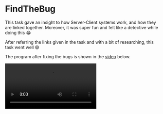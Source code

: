 # FindTheBug
This task gave an insight to how Server-Client systems work, and how they are linked together. Moreover, 
it was super fun and felt like a detective while doing this :joy:

After referring the links given in the task and with a bit of researching, this task went well :smile:

The program after fixing the bugs is shown in the [video](https://github.com/Be-impactful/amfoss-tasks/blob/main/task-05/task5.mp4) below.

![task5_video](https://github.com/Be-impactful/amfoss-tasks/blob/main/task-05/task5.mp4)
